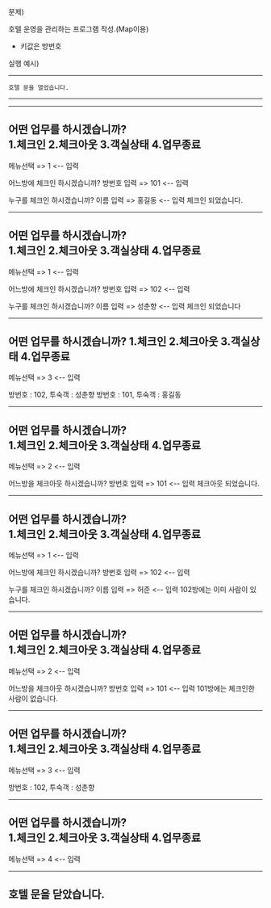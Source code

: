문제)

호텔 운영을 관리하는 프로그램 작성.(Map이용)
 - 키값은 방번호 
 
실행 예시)

  --------------------------
    호텔 문을 열었습니다.
  --------------------------

  -------------------------------------------
  어떤 업무를 하시겠습니까? <br>
  1.체크인  2.체크아웃 3.객실상태 4.업무종료
  -------------------------------------------
  메뉴선택 => 1 <-- 입력

  어느방에 체크인 하시겠습니까?
  방번호 입력 => 101 <-- 입력

  누구를 체크인 하시겠습니까?
  이름 입력 => 홍길동 <-- 입력
  체크인 되었습니다.

  -------------------------------------------
  어떤 업무를 하시겠습니까? <br>
  1.체크인  2.체크아웃 3.객실상태 4.업무종료
  -------------------------------------------
  메뉴선택 => 1 <-- 입력

  어느방에 체크인 하시겠습니까?
  방번호 입력 => 102 <-- 입력

  누구를 체크인 하시겠습니까?
  이름 입력 => 성춘향 <-- 입력
  체크인 되었습니다

  -------------------------------------------
  어떤 업무를 하시겠습니까?
  1.체크인  2.체크아웃 3.객실상태 4.업무종료
  -------------------------------------------
  메뉴선택 => 3 <-- 입력

  방번호 : 102, 투숙객 : 성춘향
  방번호 : 101, 투숙객 : 홍길동

  -------------------------------------------
  어떤 업무를 하시겠습니까? <br>
  1.체크인  2.체크아웃 3.객실상태 4.업무종료
  -------------------------------------------
  메뉴선택 => 2 <-- 입력

  어느방을 체크아웃 하시겠습니까?
  방번호 입력 => 101 <-- 입력
  체크아웃 되었습니다.

  -------------------------------------------
  어떤 업무를 하시겠습니까? <br>
  1.체크인  2.체크아웃 3.객실상태 4.업무종료
  -------------------------------------------
  메뉴선택 => 1 <-- 입력

  어느방에 체크인 하시겠습니까?
  방번호 입력 => 102 <-- 입력

  누구를 체크인 하시겠습니까?
  이름 입력 => 허준 <-- 입력
  102방에는 이미 사람이 있습니다.

  ------------------------------------------- 
  어떤 업무를 하시겠습니까? <br>
  1.체크인  2.체크아웃 3.객실상태 4.업무종료
  -------------------------------------------
  메뉴선택 => 2 <-- 입력
  
  어느방을 체크아웃 하시겠습니까?
  방번호 입력 => 101 <-- 입력
  101방에는 체크인한 사람이 없습니다.

  -------------------------------------------
  어떤 업무를 하시겠습니까? <br>
  1.체크인  2.체크아웃 3.객실상태 4.업무종료
  -------------------------------------------
  메뉴선택 => 3 <-- 입력

  방번호 : 102, 투숙객 : 성춘향

  -------------------------------------------
  어떤 업무를 하시겠습니까? <br>
  1.체크인  2.체크아웃 3.객실상태 4.업무종료
  -------------------------------------------
  메뉴선택 => 4 <-- 입력

  --------------------------
  호텔 문을 닫았습니다.
  --------------------------
